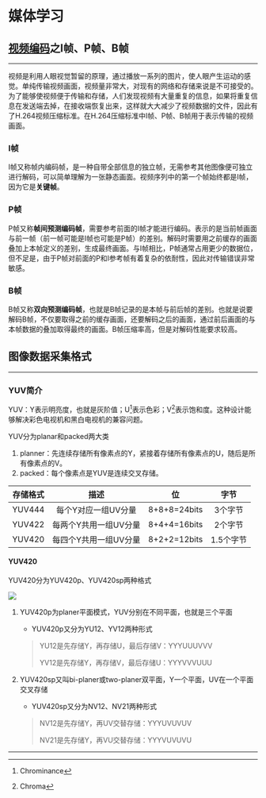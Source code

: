 # 媒体学习

## [视频编码](https://www.cnblogs.com/zhangming-blog/articles/6000518.html)之I帧、P帧、B帧

***

视频是利用人眼视觉暂留的原理，通过播放一系列的图片，使人眼产生运动的感觉。单纯传输视频画面，视频量非常大，对现有的网络和存储来说是不可接受的。为了能够使视频便于传输和存储，人们发现视频有大量重复的信息，如果将重复信息在发送端去掉，在接收端恢复出来，这样就大大减少了视频数据的文件，因此有了H.264视频压缩标准。在H.264压缩标准中I帧、P帧、B帧用于表示传输的视频画面。

### I帧

I帧又称帧内编码帧，是一种自带全部信息的独立帧，无需参考其他图像便可独立进行解码，可以简单理解为一张静态画面。视频序列中的第一个帧始终都是I帧，因为它是**关键帧**。

### P帧

P帧又称**帧间预测编码帧**，需要参考前面的I帧才能进行编码。表示的是当前帧画面与前一帧（前一帧可能是I帧也可能是P帧）的差别。解码时需要用之前缓存的画面叠加上本帧定义的差别，生成最终画面。与I帧相比，P帧通常占用更少的数据位，但不足是，由于P帧对前面的P和I参考帧有着复杂的依耐性，因此对传输错误非常敏感。

### B帧

B帧又称**双向预测编码帧**，也就是B帧记录的是本帧与前后帧的差别。也就是说要解码B帧，不仅要取得之前的缓存画面，还要解码之后的画面，通过前后画面的与本帧数据的叠加取得最终的画面。B帧压缩率高，但是对解码性能要求较高。

## 图像数据采集格式

***

### YUV简介

YUV：Y表示明亮度，也就是灰阶值；U[^u]表示色彩；V[^v]表示饱和度。这种设计能够解决彩色电视机和黑白电视机的兼容问题。

YUV分为planar和packed两大类

1. planner：先连续存储所有像素点的Y，紧接着存储所有像素点的U，随后是所有像素点的V。
2. packed：每个像素点是YUV是连续交叉存储。

| 存储格式 |         描述          |      位      |   字节    |
| :------: | :-------------------: | :----------: | :-------: |
|  YUV444  |  每个Y对应一组UV分量  | 8+8+8=24bits |  3个字节  |
|  YUV422  | 每两个Y共用一组UV分量 | 8+4+4=16bits |  2个字节  |
|  YUV420  | 每四个Y共用一组UV分量 | 8+2+2=12bits | 1.5个字节 |

#### YUV420

YUV420分为YUV420p、YUV420sp两种格式

![](/home/q7/Study/Programming/BlogConent/Yuv420.png)

1. YUV420p为planer平面模式，YUV分别在不同平面，也就是三个平面
   * YUV420p又分为YU12、YV12两种形式

	> YU12是先存储Y，再存储U，最后存储V：YYYUUUVVV
	>
	> YV12是先存储Y，再存储V，最后存储U：YYYVVVUUU

2. YUV420sp又叫bi-planer或two-planer双平面，Y一个平面，UV在一个平面交叉存储
   * YUV420sp又分为NV12、NV21两种形式

	> NV12是先存储Y，再UV交替存储：YYYUVUVUV
	>
	> NV21是先存储Y，再VU交替存储：YYYVUVUVU

[^u]:Chrominance
[^v]:Chroma

***

